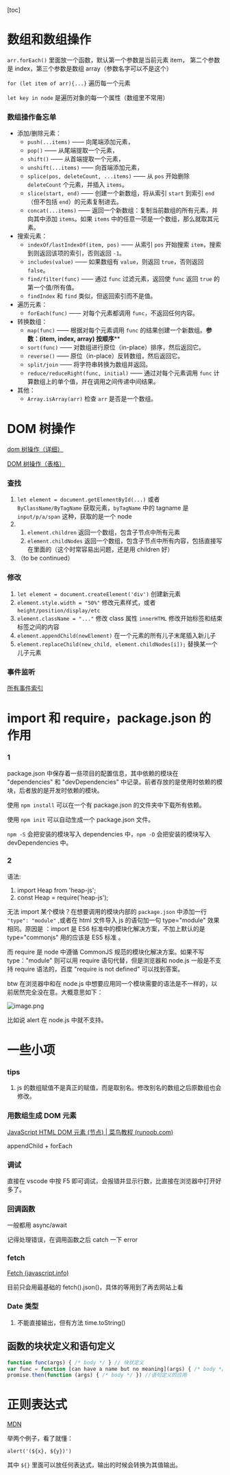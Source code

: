 [toc]

# 数组和数组操作

`arr.forEach()` 里面放一个函数，默认第一个参数是当前元素 item， 第二个参数是 index，第三个参数是数组 array（参数名字可以不是这个）

`for (let item of arr){...}` 遍历每一个元素

`let key in node` 是遍历对象的每一个属性（数组里不常用）

### 数组操作备忘单

- 添加/删除元素：
  - `push(...items)` —— 向尾端添加元素，
  - `pop()` —— 从尾端提取一个元素，
  - `shift()` —— 从首端提取一个元素，
  - `unshift(...items)` —— 向首端添加元素，
  - `splice(pos, deleteCount, ...items)` —— 从 `pos` 开始删除 `deleteCount` 个元素，并插入 `items`。
  - `slice(start, end)` —— 创建一个新数组，将从索引 `start` 到索引 `end`（但不包括 `end`）的元素复制进去。
  - `concat(...items)` —— 返回一个新数组：复制当前数组的所有元素，并向其中添加 `items`。如果 `items` 中的任意一项是一个数组，那么就取其元素。
- 搜索元素：
  - `indexOf/lastIndexOf(item, pos)` —— 从索引 `pos` 开始搜索 `item`，搜索到则返回该项的索引，否则返回 `-1`。
  - `includes(value)` —— 如果数组有 `value`，则返回 `true`，否则返回 `false`。
  - `find/filter(func)` —— 通过 `func` 过滤元素，返回使 `func` 返回 `true` 的第一个值/所有值。
  - `findIndex` 和 `find` 类似，但返回索引而不是值。
- 遍历元素：
  - `forEach(func)` —— 对每个元素都调用 `func`，不返回任何内容。
- 转换数组：
  - `map(func)` —— 根据对每个元素调用 `func` 的结果创建一个新数组。**参数：(item, index, array) 按顺序****
  - `sort(func)` —— 对数组进行原位（in-place）排序，然后返回它。
  - `reverse()` —— 原位（in-place）反转数组，然后返回它。
  - `split/join` —— 将字符串转换为数组并返回。
  - `reduce/reduceRight(func, initial)` —— 通过对每个元素调用 `func` 计算数组上的单个值，并在调用之间传递中间结果。
- 其他：
  - `Array.isArray(arr)` 检查 `arr` 是否是一个数组。

# DOM 树操作

[dom 树操作（详细）](https://blog.csdn.net/w390058785/article/details/80534328)

[DOM 树操作（表格）](https://www.w3school.com.cn/js/js_htmldom_document.asp)

### 查找

1. `let element = document.getElementById(...)` 或者 `ByClassName/ByTagName` 获取元素，`byTagName` 中的 tagname 是 `input/p/a/span` 这种，获取的是一个 node
2. 1. `element.children` 返回一个数组，包含子节点中所有元素
   2. `element.childNodes` 返回一个数组，包含子节点中所有内容，包括直接写在里面的（这个时常容易出问题，还是用 children 好）
3. （to be continued）

### 修改

1. `let element = document.createElement('div')` 创建新元素
2. `element.style.width = "50%"` 修改元素样式，或者`height/position/display/etc`
3. `element.className = "..."` 修改 class 属性 `innerHTML` 修改开始标签和结束标签之间的内容
4. `element.appendChild(newElement)` 在一个元素的所有儿子末尾插入新儿子
5. `element.replaceChild(new_child, element.childNodes[i]);` 替换某一个儿子元素

### 事件监听

[所有事件索引](https://developer.mozilla.org/en-US/docs/Web/Events)

# import 和 require，package.json 的作用

### 1

package.json 中保存着一些项目的配置信息，其中依赖的模块在 "dependencies" 和 "devDependencies" 中记录。前者存放的是使用时依赖的模块，后者放的是开发时依赖的模块。

使用 `npm install` 可以在一个有 package.json 的文件夹中下载所有依赖。

使用 `npm init` 可以自动生成一个 package.json 文件。

`npm -S` 会把安装的模块写入 dependencies 中，`npm -D` 会把安装的模块写入 devDependencies 中。

### 2

语法:

1. import Heap from 'heap-js';
2. const Heap = require('heap-js');

无法 import 某个模块？在想要调用的模块内部的 `package.json` 中添加一行 `"type": "module"` ,或者在 html 文件导入 js 的语句加一句 type="module" 效果相同。原因是 ：import 是 ES6 标准中的模块化解决方案，不加上默认的是 type="commonjs" 用的应该是 ES5 标准 。

而 require 是 node 中遵循 CommonJS 规范的模块化解决方案。如果不写 type："module" 则可以用 require 语句代替，但是浏览器和 node.js 一般是不支持 require 语法的，百度 "require is not defined" 可以找到答案。

btw 在浏览器中和在 node.js 中想要应用同一个模块需要的语法是不一样的，以前居然完全没在意。大概意思如下：

![image.png](https://s2.loli.net/2022/01/22/uyCB9XPF3R2U4lE.png)

比如说 alert 在 node.js 中就不支持。

# 一些小项



### tips



1. js 的数组赋值不是真正的赋值，而是取别名。修改别名的数组之后原数组也会修改。



### 用数组生成 DOM 元素

[JavaScript HTML DOM 元素 (节点) | 菜鸟教程 (runoob.com)](https://www.runoob.com/js/js-htmldom-elements.html)

appendChild + forEach





### 调试

直接在 vscode 中按 F5 即可调试，会报错并显示行数，比直接在浏览器中打开好多了。

### 回调函数

一般都用 async/await

记得处理错误，在调用函数之后 catch 一下 error

### fetch

[Fetch (javascript.info)](https://zh.javascript.info/fetch)

目前只会用最基础的 fetch().json()，具体的等用到了再去网站上看

### Date 类型

1. 不能直接输出，但有方法 time.toString()

## 函数的块状定义和语句定义

```javascript
function func(args) { /* body */ } // 块状定义
var func = function [can have a name but no meaning](args) { /* body */ } // 语句定义
promise.then(function (args) { /* body */ }) //语句定义的应用
```





# 正则表达式

[MDN](https://developer.mozilla.org/zh-CN/docs/Web/JavaScript/Guide/Regular_Expressions#%E4%BD%BF%E7%94%A8%E6%8B%AC%E5%8F%B7%E7%9A%84%E5%AD%90%E5%AD%97%E7%AC%A6%E4%B8%B2%E5%8C%B9%E9%85%8D)

举两个例子，看了就懂：

```
alert('(${x}, ${y})')
```

其中 `${}` 里面可以放任何表达式，输出的时候会转换为其值输出。
